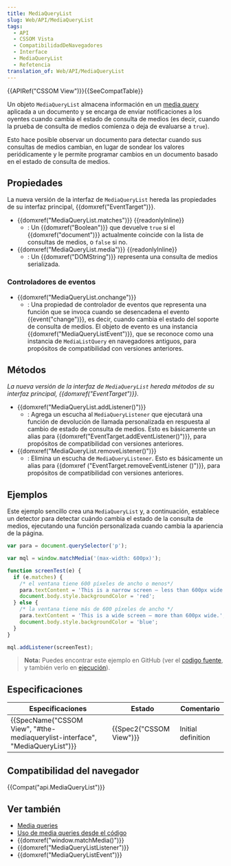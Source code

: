 ```yaml
---
title: MediaQueryList
slug: Web/API/MediaQueryList
tags:
  - API
  - CSSOM Vista
  - CompatibilidadDeNavegadores
  - Interface
  - MediaQueryList
  - Refetencia
translation_of: Web/API/MediaQueryList
---
```

{{APIRef("CSSOM View")}}{{SeeCompatTable}}

Un objeto `MediaQueryList` almacena información en un [media query](/es/docs/Web/CSS/Media_Queries) aplicada a un documento y se encarga de enviar notificaciones a los oyentes cuando cambia el estado de consulta de medios (es decir, cuando la prueba de consulta de medios comienza o deja de evaluarse a `true`).

Esto hace posible observar un documento para detectar cuando sus consultas de medios cambian, en lugar de sondear los valores periódicamente y le permite programar cambios en un documento basado en el estado de consulta de medios.

## Propiedades

La nueva versión de la interfaz de `MediaQueryList` hereda las propiedades de su interfaz principal, {{domxref("EventTarget")}}.

- {{domxref("MediaQueryList.matches")}} {{readonlyInline}}
  - : Un {{domxref("Boolean")}} que devuelve `true` si el
    {{domxref("document")}} actualmente coincide con la lista de consultas de medios, o `false` si no.
- {{domxref("MediaQueryList.media")}} {{readonlyInline}}
  - : Un {{domxref("DOMString")}} representa una consulta de medios serializada.

### Controladores de eventos

- {{domxref("MediaQueryList.onchange")}}
  - : Una propiedad de controlador de eventos que representa una función que se invoca cuando se desencadena el evento {{event("change")}}, es decir, cuando cambia el estado del soporte de consulta de medios. El objeto de evento es una instancia {{domxref("MediaQueryListEvent")}}, que se reconoce como una instancia de `MediaListQuery` en navegadores antiguos, para propósitos de compatibilidad con versiones anteriores.

## Métodos

_La nueva versión de la interfaz de `MediaQueryList` hereda métodos de su interfaz principal, {{domxref("EventTarget")}}._

- {{domxref("MediaQueryList.addListener()")}}
  - : Agrega un escucha al `MediaQueryListener` que ejecutará una función de devolución de llamada personalizada en respuesta al cambio de estado de consulta de medios. Esto es básicamente un alias para {{domxref("EventTarget.addEventListener()")}}, para propósitos de compatibilidad con versiones anteriores.
- {{domxref("MediaQueryList.removeListener()")}}
  - : Elimina un escucha de `MediaQueryListener`. Esto es básicamente un alias para {{domxref ("EventTarget.removeEventListener ()")}}, para propósitos de compatibilidad con versiones anteriores.

<!---->

## Ejemplos

Este ejemplo sencillo crea una `MediaQueryList` y, a continuación, establece un detector para detectar cuándo cambia el estado de la consulta de medios, ejecutando una función personalizada cuando cambia la apariencia de la página.

```js
var para = document.querySelector('p');

var mql = window.matchMedia('(max-width: 600px)');

function screenTest(e) {
  if (e.matches) {
    /* el ventana tiene 600 píxeles de ancho o menos*/
    para.textContent = 'This is a narrow screen — less than 600px wide.';
    document.body.style.backgroundColor = 'red';
  } else {
    /* la ventana tiene más de 600 píxeles de ancho */
    para.textContent = 'This is a wide screen — more than 600px wide.';
    document.body.style.backgroundColor = 'blue';
  }
}

mql.addListener(screenTest);
```

> **Nota:** Puedes encontrar este ejemplo en GitHub (ver el [codigo fuente](https://github.com/mdn/dom-examples/blob/master/mediaquerylist/index.html), y también verlo en [ejecución](https://mdn.github.io/dom-examples/mediaquerylist/index.html)).

## Especificaciones

| Especificaciones                                                                                         | Estado                           | Comentario         |
| -------------------------------------------------------------------------------------------------------- | -------------------------------- | ------------------ |
| {{SpecName("CSSOM View", "#the-mediaquerylist-interface", "MediaQueryList")}} | {{Spec2("CSSOM View")}} | Initial definition |

## Compatibilidad del navegador

{{Compat("api.MediaQueryList")}}

## Ver también

- [Media queries](/es/docs/CSS/Media_queries)
- [Uso de media queries desde el código](/es/docs/CSS/Using_media_queries_from_code)
- {{domxref("window.matchMedia()")}}
- {{domxref("MediaQueryListListener")}}
- {{domxref("MediaQueryListEvent")}}
